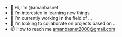 - 👋 Hi, I’m @amanbasnet
- 👀 I’m interested in learning new things
- 🌱 I’m currently working in the field of ...
- 💞️ I’m looking to collaborate on projects based on ...
- 📫 How to reach me 
 amanbasnet2000@gmail.com

<!---
amanbasnet/amanbasnet is a ✨ special ✨ repository because its `README.md` (this file) appears on your GitHub profile.
You can click the Preview link to take a look at your changes.
--->
